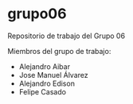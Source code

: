# grupo06
Repositorio de trabajo del Grupo 06

Miembros del grupo de trabajo:
- Alejandro Aibar
- Jose Manuel Álvarez
- Alejandro Edison
- Felipe Casado
